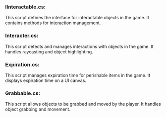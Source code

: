 ### IInteractable.cs:

This script defines the interface for interactable objects in the game. It contains methods for interaction management.

### Interacter.cs:

This script detects and manages interactions with objects in the game. It handles raycasting and object highlighting.

### Expiration.cs:

This script manages expiration time for perishable items in the game. It displays expiration time on a UI canvas.

### Grabbable.cs:

This script allows objects to be grabbed and moved by the player. It handles object grabbing and movement.
